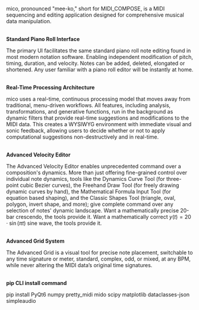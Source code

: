 mico, pronounced "mee-ko," short for MIDI_COMPOSE, 
is a MIDI sequencing and editing application designed for comprehensive musical data manipulation.
<br>
<br>

**Standard Piano Roll Interface**

The primary UI facilitates the same standard piano roll note editing found in most modern notation software. Enabling independent modification of pitch, timing, duration, and velocity. Notes can be added, deleted, elongated or shortened. Any user familiar with a piano roll editor will be instantly at home.
<br>
<br>

**Real-Time Processing Architecture**

mico uses a real-time, continuous processing model that moves away from traditional, menu-driven workflows. All features, including analysis, transformations, and generative functions, run in the background as dynamic filters that provide real-time suggestions and modifications to the MIDI data. This creates a WYSIWYG environment with immediate visual and sonic feedback, allowing users to decide whether or not to apply computational suggestions non-destructively and in real-time.
<br>
<br>

**Advanced Velocity Editor**

The Advanced Velocity Editor enables unprecedented command over a composition's dynamics. More than just offering fine-grained control over individual note dynamics, tools like the Dynamics Curve Tool (for three-point cubic Bezier curves), the Freehand Draw Tool (for freely drawing dynamic curves by hand), the Mathematical Formula Input Tool (for equation based shaping), and the Classic Shapes Tool (triangle, oval, polygon, invert shape, and more); give complete command over any selection of notes' dynamic landscape. Want a mathematically precise 20-bar crescendo, the tools provide it. Want a mathematically correct
$y(t) = 20 \cdot \sin(\pi t)$
sine wave, the tools provide it. 
<br>
<br>

**Advanced Grid System**

The Advanced Grid is a visual tool for precise note placement, switchable to any time signature or meter, standard, complex, odd, or mixed, at any BPM, while never altering the MIDI data’s original time signatures.
<br>
<br>

**pip CLI install command**

pip install PyQt6 numpy pretty_midi mido scipy matplotlib dataclasses-json simpleaudio